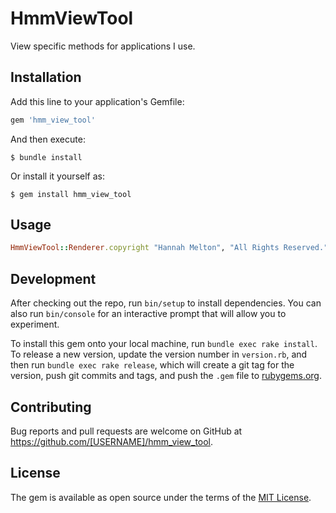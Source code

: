 # HmmViewTool

 View specific methods for applications I use.

## Installation

Add this line to your application's Gemfile:

```ruby
gem 'hmm_view_tool'
```

And then execute:

    $ bundle install

Or install it yourself as:

    $ gem install hmm_view_tool

## Usage

```ruby
HmmViewTool::Renderer.copyright "Hannah Melton", "All Rights Reserved."
```

## Development

After checking out the repo, run `bin/setup` to install dependencies. You can also run `bin/console` for an interactive prompt that will allow you to experiment.

To install this gem onto your local machine, run `bundle exec rake install`. To release a new version, update the version number in `version.rb`, and then run `bundle exec rake release`, which will create a git tag for the version, push git commits and tags, and push the `.gem` file to [rubygems.org](https://rubygems.org).

## Contributing

Bug reports and pull requests are welcome on GitHub at https://github.com/[USERNAME]/hmm_view_tool.


## License

The gem is available as open source under the terms of the [MIT License](https://opensource.org/licenses/MIT).
